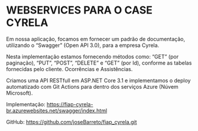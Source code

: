# WEBSERVICES PARA O CASE CYRELA


Em nossa aplicação, focamos em fornecer um padrão de documentação,
utilizando o “Swagger” (Open API 3.0), para a empresa Cyrela.

Nesta implementação estamos fornecendo métodos como: “GET” (por
paginação), “PUT”, “POST”, “DELETE” e “GET” (por Id), conforme as tabelas
fornecidas pelo cliente. Ocorrências e Assistências.

Criamos uma API RESTfull em ASP.NET Core 3.1 e implementamos o deploy
automatizado com Git Actions para dentro dos serviços Azure (Núvem
Microsoft).


Implementação: https://fiap-cyrela-br.azurewebsites.net/swagger/index.html

GitHub: https://github.com/joseBarreto/fiap_cyrela.git

